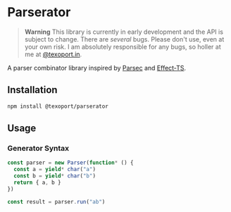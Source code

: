# Parserator

> **Warning**
> This library is currently in early development and the API is subject to change. There are *several* bugs. Please don't use, even at your own risk. I am absolutely responsible for any bugs, so holler at me at [@texoport.in](https://bsky.app/profile/texoport.in).

A parser combinator library inspired by [Parsec](https://github.com/haskell/parsec) and [Effect-TS](https://github.com/Effect-ts/Effect).

## Installation

```bash
npm install @texoport/parserator
```

## Usage

### Generator Syntax

```ts
const parser = new Parser(function* () {
  const a = yield* char("a")
  const b = yield* char("b")
  return { a, b }
})

const result = parser.run("ab")
```
